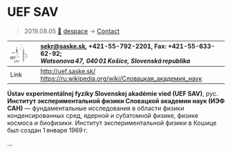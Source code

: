 # UEF SAV
> 2019.08.05 [🚀](../index/index.md) [despace](index.md) → [Contact](contact.md)

|[![](f/contact/u/uef_sav_logo1_thumb.png)](f/contact/u/uef_sav_logo1.png)|<sekr@saske.sk>, +421-55-792-2201, Fax: +421-55-633-62-92;<br> *Watsonova 47, 040 01 Košice, Slovenská republika*|
|:--|:--|
|Link|<http://uef.saske.sk/><br> <https://ru.wikipedia.org/wiki/Словацкая_академия_наук>|

**Ústav experimentálnej fyziky Slovenskej akadémie vied (UEF SAV)**, рус. **Институт экспериментальной физики Словацкой академии наук (ИЭФ САН)** — фундаментальные исследования в области физики конденсированных сред, ядерной и субатомной физике, физике космоса и биофизики. Институт экспериментальной физики в Кошице был создан 1 января 1969 г.


<p style="page-break-after:always"> </p>

…
